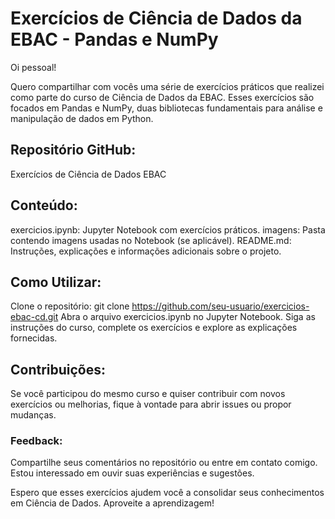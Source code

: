 # Exercícios de Ciência de Dados da EBAC - Pandas e NumPy

Oi pessoal!

Quero compartilhar com vocês uma série de exercícios práticos que realizei como parte do curso de Ciência de Dados da EBAC. Esses exercícios são focados em Pandas e NumPy, duas bibliotecas fundamentais para análise e manipulação de dados em Python.

## Repositório GitHub:

Exercícios de Ciência de Dados EBAC

## Conteúdo:

exercicios.ipynb: Jupyter Notebook com exercícios práticos.
imagens: Pasta contendo imagens usadas no Notebook (se aplicável).
README.md: Instruções, explicações e informações adicionais sobre o projeto.

## Como Utilizar:

Clone o repositório: git clone https://github.com/seu-usuario/exercicios-ebac-cd.git
Abra o arquivo exercicios.ipynb no Jupyter Notebook.
Siga as instruções do curso, complete os exercícios e explore as explicações fornecidas.

## Contribuições:

Se você participou do mesmo curso e quiser contribuir com novos exercícios ou melhorias, fique à vontade para abrir issues ou propor mudanças.

### Feedback:

Compartilhe seus comentários no repositório ou entre em contato comigo. Estou interessado em ouvir suas experiências e sugestões.

Espero que esses exercícios ajudem você a consolidar seus conhecimentos em Ciência de Dados. Aproveite a aprendizagem!

